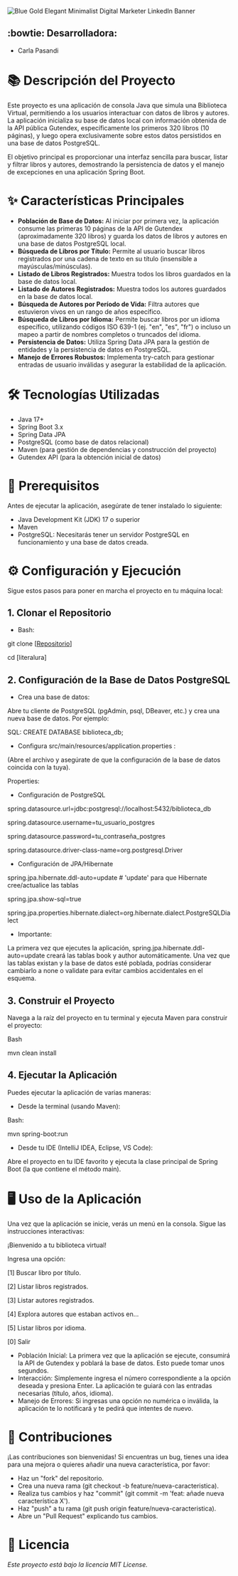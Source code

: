 ![Blue Gold Elegant Minimalist Digital Marketer LinkedIn Banner](https://github.com/user-attachments/assets/c4216435-658f-47a4-86a4-d8c7f6287c90)


## :bowtie: Desarrolladora:

- Carla Pasandi

# 📚 Descripción del Proyecto

Este proyecto es una aplicación de consola Java que simula una Biblioteca Virtual, permitiendo a los usuarios interactuar con datos de libros y autores. La aplicación inicializa su base de datos local con información obtenida de la API pública Gutendex, específicamente los primeros 320 libros (10 páginas), y luego opera exclusivamente sobre estos datos persistidos en una base de datos PostgreSQL.

El objetivo principal es proporcionar una interfaz sencilla para buscar, listar y filtrar libros y autores, demostrando la persistencia de datos y el manejo de excepciones en una aplicación Spring Boot.

# ✨ Características Principales

- **Población de Base de Datos:** Al iniciar por primera vez, la aplicación consume las primeras 10 páginas de la API de Gutendex (aproximadamente 320 libros) y guarda los datos de libros y autores en una base de datos PostgreSQL local.
- **Búsqueda de Libros por Título:** Permite al usuario buscar libros registrados por una cadena de texto en su título (insensible a mayúsculas/minúsculas).
- **Listado de Libros Registrados:** Muestra todos los libros guardados en la base de datos local.
- **Listado de Autores Registrados:** Muestra todos los autores guardados en la base de datos local.
- **Búsqueda de Autores por Período de Vida:** Filtra autores que estuvieron vivos en un rango de años específico.
- **Búsqueda de Libros por Idioma:** Permite buscar libros por un idioma específico, utilizando códigos ISO 639-1 (ej. "en", "es", "fr") o incluso un mapeo a partir de nombres completos o truncados del idioma.
- **Persistencia de Datos:** Utiliza Spring Data JPA para la gestión de entidades y la persistencia de datos en PostgreSQL.
- **Manejo de Errores Robustos:** Implementa try-catch para gestionar entradas de usuario inválidas y asegurar la estabilidad de la aplicación.

# 🛠️ Tecnologías Utilizadas

- Java 17+
- Spring Boot 3.x
- Spring Data JPA
- PostgreSQL (como base de datos relacional)
- Maven (para gestión de dependencias y construcción del proyecto)
- Gutendex API (para la obtención inicial de datos)

# 🚀 Prerequisitos

Antes de ejecutar la aplicación, asegúrate de tener instalado lo siguiente:

- Java Development Kit (JDK) 17 o superior
- Maven
- PostgreSQL: Necesitarás tener un servidor PostgreSQL en funcionamiento y una base de datos creada.

# ⚙️ Configuración y Ejecución

Sigue estos pasos para poner en marcha el proyecto en tu máquina local:

## 1. Clonar el Repositorio

- Bash:

git clone [[Repositorio](https://github.com/CarlaGP94/literalura.git)]

cd [literalura]

## 2. Configuración de la Base de Datos PostgreSQL
   
- Crea una base de datos: 

Abre tu cliente de PostgreSQL (pgAdmin, psql, DBeaver, etc.) y crea una nueva base de datos. Por ejemplo:

SQL:
CREATE DATABASE biblioteca_db;

- Configura src/main/resources/application.properties :

(Abre el archivo y asegúrate de que la configuración de la base de datos coincida con la tuya).

Properties:

- Configuración de PostgreSQL
  
spring.datasource.url=jdbc:postgresql://localhost:5432/biblioteca_db

spring.datasource.username=tu_usuario_postgres

spring.datasource.password=tu_contraseña_postgres

spring.datasource.driver-class-name=org.postgresql.Driver

- Configuración de JPA/Hibernate
  
spring.jpa.hibernate.ddl-auto=update # 'update' para que Hibernate cree/actualice las tablas

spring.jpa.show-sql=true

spring.jpa.properties.hibernate.dialect=org.hibernate.dialect.PostgreSQLDialect

- Importante:
  
La primera vez que ejecutes la aplicación, spring.jpa.hibernate.ddl-auto=update creará las tablas book y author automáticamente. Una vez que las tablas existan y la base de datos esté poblada, podrías considerar cambiarlo a none o validate para evitar cambios accidentales en el esquema.

## 3. Construir el Proyecto

Navega a la raíz del proyecto en tu terminal y ejecuta Maven para construir el proyecto:

Bash

mvn clean install

## 4. Ejecutar la Aplicación

Puedes ejecutar la aplicación de varias maneras:

- Desde la terminal (usando Maven):

Bash:

mvn spring-boot:run

- Desde tu IDE (IntelliJ IDEA, Eclipse, VS Code):

Abre el proyecto en tu IDE favorito y ejecuta la clase principal de Spring Boot (la que contiene el método main).

# 🖥️ Uso de la Aplicación

Una vez que la aplicación se inicie, verás un menú en la consola. Sigue las instrucciones interactivas:

¡Bienvenido a tu biblioteca virtual!

Ingresa una opción:

[1] Buscar libro por título.

[2] Listar libros registrados.

[3] Listar autores registrados.

[4] Explora autores que estaban activos en...

[5] Listar libros por idioma.


[0] Salir

- Población Inicial: La primera vez que la aplicación se ejecute, consumirá la API de Gutendex y poblará la base de datos. Esto puede tomar unos segundos.
- Interacción: Simplemente ingresa el número correspondiente a la opción deseada y presiona Enter. La aplicación te guiará con las entradas necesarias (título, años, idioma).
- Manejo de Errores: Si ingresas una opción no numérica o inválida, la aplicación te lo notificará y te pedirá que intentes de nuevo.

# 🤝 Contribuciones

¡Las contribuciones son bienvenidas! Si encuentras un bug, tienes una idea para una mejora o quieres añadir una nueva característica, por favor:

- Haz un "fork" del repositorio.
- Crea una nueva rama (git checkout -b feature/nueva-caracteristica).
- Realiza tus cambios y haz "commit" (git commit -m 'feat: añade nueva característica X').
- Haz "push" a tu rama (git push origin feature/nueva-caracteristica).
- Abre un "Pull Request" explicando tus cambios.

# 📄 Licencia

*Este proyecto está bajo la licencia MIT License.*
